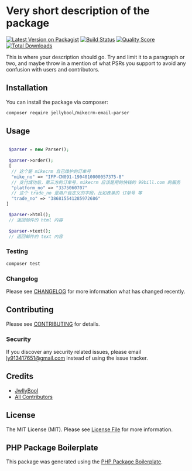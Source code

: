 # Very short description of the package

[![Latest Version on Packagist](https://img.shields.io/packagist/v/jellybool/mikecrm-email-parser.svg?style=flat-square)](https://packagist.org/packages/jellybool/mikecrm-email-parser)
[![Build Status](https://img.shields.io/travis/jellybool/mikecrm-email-parser/master.svg?style=flat-square)](https://travis-ci.org/jellybool/mikecrm-email-parser)
[![Quality Score](https://img.shields.io/scrutinizer/g/jellybool/mikecrm-email-parser.svg?style=flat-square)](https://scrutinizer-ci.com/g/jellybool/mikecrm-email-parser)
[![Total Downloads](https://img.shields.io/packagist/dt/jellybool/mikecrm-email-parser.svg?style=flat-square)](https://packagist.org/packages/jellybool/mikecrm-email-parser)

This is where your description should go. Try and limit it to a paragraph or two, and maybe throw in a mention of what PSRs you support to avoid any confusion with users and contributors.

## Installation

You can install the package via composer:

```bash
composer require jellybool/mikecrm-email-parser
```

## Usage

``` php

 $parser = new Parser();
 
 $parser->order();
 [
  // 这个是 mikecrm 自己维护的订单号
  "mike_no" => "IFP-CN091-1904010000057375-8"
  // 支付成功后，第三方的订单号，mikecrm 应该是用的快钱的 99bill.com 的服务
  "platform_no" => "3375060707"
  // 这个 trade_no 是用户自定义的字段，比如表单的 订单号 等
  "trade_no" => "386815541285972686"
]

 $parser->html();
 // 返回邮件的 html 内容
 
 $parser->text();
 // 返回邮件的 text 内容
```

### Testing

``` bash
composer test
```

### Changelog

Please see [CHANGELOG](CHANGELOG.md) for more information what has changed recently.

## Contributing

Please see [CONTRIBUTING](CONTRIBUTING.md) for details.

### Security

If you discover any security related issues, please email ly913417651@gmail.com instead of using the issue tracker.

## Credits

- [JwllyBool](https://github.com/jellybool)
- [All Contributors](../../contributors)

## License

The MIT License (MIT). Please see [License File](LICENSE.md) for more information.

## PHP Package Boilerplate

This package was generated using the [PHP Package Boilerplate](https://laravelpackageboilerplate.com).
